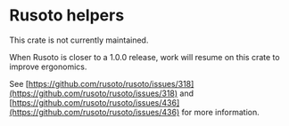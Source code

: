 # Rusoto helpers

This crate is not currently maintained. 

When Rusoto is closer to a 1.0.0 release, work will resume on this crate to improve ergonomics.

See [https://github.com/rusoto/rusoto/issues/318](https://github.com/rusoto/rusoto/issues/318) and [https://github.com/rusoto/rusoto/issues/436](https://github.com/rusoto/rusoto/issues/436) for more information.